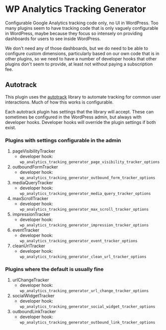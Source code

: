 # WP Analytics Tracking Generator
Configurable Google Analytics tracking code only, no UI in WordPress. Too many plugins seem to have tracking code that is only vaguely configurable in WordPress, maybe because they focus so intensely on providing dashboards for users to see inside WordPress.

We don't need any of those dashboards, but we do need to be able to configure custom dimensions, particularly based on our own code that is in other plugins, so we need to have a number of developer hooks that other plugins don't seem to provide, at least not without paying a subscription fee.

## Autotrack

This plugin uses the [autotrack](https://github.com/googleanalytics/autotrack) library to automate tracking for common user interactions. Much of how this works is configurable.

Each autotrack plugin has settings that the library will accept. These can sometimes be configured in the WordPress admin, but always with developer hooks. Developer hooks will override the plugin settings if both exist.

### Plugins with settings configurable in the admin

1. pageVisibilityTracker
    - developer hook: `wp_analytics_tracking_generator_page_visibility_tracker_options`
2. outboundFormTracker
    - developer hook: `wp_analytics_tracking_generator_outbound_form_tracker_options`
3. mediaQueryTracker
    - developer hook: `wp_analytics_tracking_generator_media_query_tracker_options`
4. maxScrollTracker
    - developer hook: `wp_analytics_tracking_generator_max_scroll_tracker_options`
5. impressionTracker
    - developer hook: `wp_analytics_tracking_generator_impression_tracker_options`
6. eventTracker
    - developer hook: `wp_analytics_tracking_generator_event_tracker_options`
7. cleanUrlTracker
    - developer hook: `wp_analytics_tracking_generator_clean_url_tracker_options`

### Plugins where the default is usually fine

1. urlChangeTracker
    - developer hook: `wp_analytics_tracking_generator_url_change_tracker_options`
2. socialWidgetTracker
    - developer hook: `wp_analytics_tracking_generator_social_widget_tracker_options`
3. outboundLinkTracker
    - developer hook: `wp_analytics_tracking_generator_outbound_link_tracker_options`
